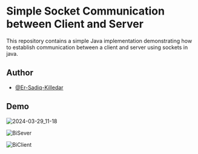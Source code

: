 
# Simple Socket Communication between Client and Server

This repository contains a simple Java implementation demonstrating how to establish communication between a client and server using sockets in java.


## Author

- [@Er-Sadiq-Killedar](https://github.com/Er-Sadiq)


## Demo

![2024-03-29_11-18](https://github.com/Er-Sadiq/Socket-Programing/assets/125464939/72259085-5a82-4790-9a77-a23e008ae536)


![BiSever](https://github.com/Er-Sadiq/Socket-Programing/assets/125464939/fd42f4a9-8574-4f46-ae8f-0e59cf21e5e9)

![BiClient](https://github.com/Er-Sadiq/Socket-Programing/assets/125464939/ad83687b-8a47-409a-923d-197ebca65bef)

